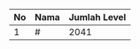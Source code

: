 | No | Nama            | Jumlah Level |
|----|-----------------|--------------|
| 1  | #    |    2041        |
